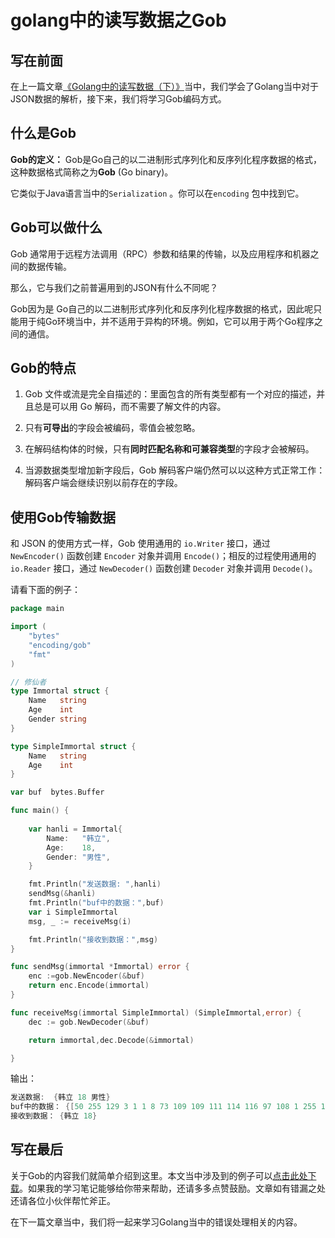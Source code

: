 # golang中的读写数据之Gob

## 写在前面

在上一篇文章[《Golang中的读写数据（下）》](https://code81192.github.io/2021/09/29/golang/12_golang%E4%B8%AD%E7%9A%84%E8%AF%BB%E5%86%99%E6%95%B0%E6%8D%AE%EF%BC%88%E4%B8%8B%EF%BC%89/)当中，我们学会了Golang当中对于JSON数据的解析，接下来，我们将学习Gob编码方式。

## 什么是Gob

**Gob的定义：** Gob是Go自己的以二进制形式序列化和反序列化程序数据的格式，这种数据格式简称之为**Gob** (Go binary)。

它类似于Java语言当中的`Serialization` 。你可以在`encoding` 包中找到它。

## Gob可以做什么

Gob 通常用于远程方法调用（RPC）参数和结果的传输，以及应用程序和机器之间的数据传输。

 那么，它与我们之前普遍用到的JSON有什么不同呢？

Gob因为是 Go自己的以二进制形式序列化和反序列化程序数据的格式，因此呢只能用于纯Go环境当中，并不适用于异构的环境。例如，它可以用于两个Go程序之间的通信。

## Gob的特点

1. Gob 文件或流是完全自描述的：里面包含的所有类型都有一个对应的描述，并且总是可以用 Go 解码，而不需要了解文件的内容。

2. 只有**可导出**的字段会被编码，零值会被忽略。
3. 在解码结构体的时候，只有**同时匹配名称和可兼容类型**的字段才会被解码。
4. 当源数据类型增加新字段后，Gob 解码客户端仍然可以以这种方式正常工作：解码客户端会继续识别以前存在的字段。



## 使用Gob传输数据

和 JSON 的使用方式一样，Gob 使用通用的 `io.Writer` 接口，通过 `NewEncoder()` 函数创建 `Encoder` 对象并调用 `Encode()`；相反的过程使用通用的 `io.Reader` 接口，通过 `NewDecoder()` 函数创建 `Decoder` 对象并调用 `Decode()`。

请看下面的例子：

```go
package main

import (
	"bytes"
	"encoding/gob"
	"fmt"
)

// 修仙者
type Immortal struct {
	Name   string
	Age    int
	Gender string
}

type SimpleImmortal struct {
	Name   string
	Age    int
}

var buf  bytes.Buffer

func main() {
	
	var hanli = Immortal{
		Name:   "韩立",
		Age:    18,
		Gender: "男性",
	}

	fmt.Println("发送数据: ",hanli)
	sendMsg(&hanli)
	fmt.Println("buf中的数据：",buf)
	var i SimpleImmortal
	msg, _ := receiveMsg(i)

	fmt.Println("接收到数据：",msg)
}

func sendMsg(immortal *Immortal) error {
	enc :=gob.NewEncoder(&buf)
	return enc.Encode(immortal)
}

func receiveMsg(immortal SimpleImmortal) (SimpleImmortal,error) {
	dec := gob.NewDecoder(&buf)

	return immortal,dec.Decode(&immortal)

}
```

输出：

```go
发送数据:  {韩立 18 男性}
buf中的数据： {[50 255 129 3 1 1 8 73 109 109 111 114 116 97 108 1 255 130 0 1 3 1 4 78 97 109 101 1 12 0 1 3 65 103 101 1 4 0 1 6 71 101 110 100 101 114 1 12 0 0 0 21 255 130 1 6 233 159 169 231 171 139 1 36 1 6 231 148 183 230 128 167 0] 0 0}
接收到数据： {韩立 18}
```



## 写在最后

关于Gob的内容我们就简单介绍到这里。本文当中涉及到的例子可以[点击此处下载](https://github.com/code81192/golang)。如果我的学习笔记能够给你带来帮助，还请多多点赞鼓励。文章如有错漏之处还请各位小伙伴帮忙斧正。

在下一篇文章当中，我们将一起来学习Golang当中的错误处理相关的内容。

